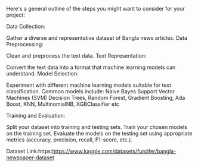 Here's a general outline of the steps you might want to consider for your project:

Data Collection:

Gather a diverse and representative dataset of Bangla news articles. 
Data Preprocessing:

Clean and preprocess the text data. 
Text Representation:

Convert the text data into a format that machine learning models can understand. 
Model Selection:

Experiment with different machine learning models suitable for text classification. Common models include:
Naive Bayes
Support Vector Machines (SVM)
Decision Trees,
Random Forest,
Gradient Boosting,
Ada Boost,
KNN,
MultinomialNB,
XGBClassifier etc

Training and Evaluation:

Split your dataset into training and testing sets.
Train your chosen models on the training set.
Evaluate the models on the testing set using appropriate metrics (accuracy, precision, recall, F1-score, etc.).


Dataset Link:https:https://www.kaggle.com/datasets/furcifer/bangla-newspaper-dataset

